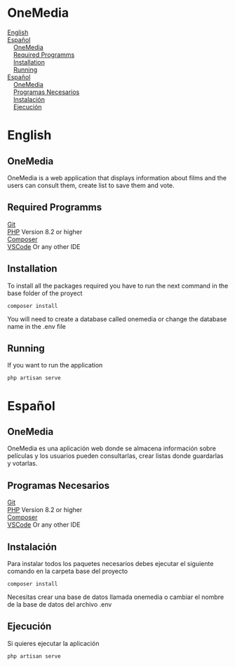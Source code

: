 # OneMedia

[English](#English)  
[Español](#Español)  
&emsp;[OneMedia](#onemedia)  
&emsp;[Required Programms](#required-programms)  
&emsp;[Installation](#installation)  
&emsp;[Running](#running)  
[Español](#Español)  
&emsp;[OneMedia](#onemedia-1)  
&emsp;[Programas Necesarios](#programas-necesarios)  
&emsp;[Instalación](#instalación)  
&emsp;[Ejecución](#ejecución)

# English

## OneMedia

OneMedia is a web application that displays information about films and the users can consult them, create list to save them and vote.

## Required Programms

[Git](https://git-scm.com/downloads)  
[PHP](https://www.php.net/downloads.php) Version 8.2 or higher  
[Composer](https://getcomposer.org)  
[VSCode](https://code.visualstudio.com/) Or any other IDE

## Installation

To install all the packages required you have to run the next command in the base folder of the proyect

```
composer install
```

You will need to create a database called onemedia or change the database name in the .env file

## Running

If you want to run the application

```
php artisan serve
```

# Español

## OneMedia

OneMedia es una aplicación web donde se almacena información sobre películas y los usuarios pueden consultarlas, crear listas donde guardarlas y votarlas.

## Programas Necesarios

[Git](https://git-scm.com/downloads)  
[PHP](https://www.php.net/downloads.php) Version 8.2 or higher  
[Composer](https://getcomposer.org)  
[VSCode](https://code.visualstudio.com/) Or any other IDE

## Instalación

Para instalar todos los paquetes necesarios debes ejecutar el siguiente comando en la carpeta base del proyecto

```
composer install
```

Necesitas crear una base de datos llamada onemedia o cambiar el nombre de la base de datos del archivo .env

## Ejecución

Si quieres ejecutar la aplicación

```
php artisan serve
```
